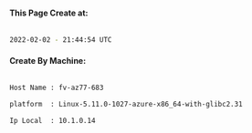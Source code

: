 
   
#### This Page Create at:

```bash

2022-02-02 - 21:44:54 UTC

```

#### Create By Machine:

```bash

Host Name : fv-az77-683

platform  : Linux-5.11.0-1027-azure-x86_64-with-glibc2.31

Ip Local  : 10.1.0.14

```


